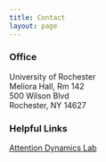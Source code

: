```yaml
---
title: Contact
layout: page
---
```


### Office
University of Rochester <br>
Meliora Hall, Rm 142 <br>
500 Wilson Blvd <br>
Rochester, NY 14627 <br>


### Helpful Links
[Attention Dynamics Lab](https://adams-lab.weebly.com/)
